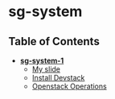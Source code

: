 # sg-system

## Table of Contents
* [**sg-system-1**](./sg-system-1)
	* [My slide](./sg-system-1/materials/)
	* [Install Devstack](./sg-system-1/#Install-Devstack)
	* [Openstack Operations](./sg-system-1/#Openstack-Operations)